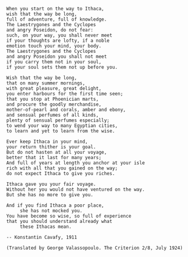     When you start on the way to Ithaca,
    wish that the way be long,
    full of adventure, full of knowledge.
    The Laestrygones and the Cyclopes
    and angry Poseidon, do not fear:
    such, on your way, you shall never meet
    if your thoughts are lofty, if a noble
    emotion touch your mind, your body.
    The Laestrygones and the Cyclopes
    and angry Poseidon you shall not meet
    if you carry them not in your soul,
    if your soul sets them not up before you.

    Wish that the way be long,
    that on many summer mornings,
    with great pleasure, great delight,
    you enter harbours for the first time seen;
    that you stop at Phoenician marts,
    and procure the goodly merchandise,
    mother-of-pearl and corals, amber and ebony,
    and sensual perfumes of all kinds,
    plenty of sensual perfumes especially;
    to wend your way to many Egyptian cities,
    to learn and yet to learn from the wise.

    Ever keep Ithaca in your mind,
    your return thither is your goal.
    But do not hasten at all your voyage,
    better that it last for many years;
    And full of years at length you anchor at your isle
    rich with all that you gained on the way;
    do not expect Ithaca to give you riches.

    Ithaca gave you your fair voyage.
    Without her you would not have ventured on the way.
    But she has no more to give you.

    And if you find Ithaca a poor place,
         she has not mocked you.
    You have become so wise, so full of experience
    that you should understand already what
         these Ithacas mean.

    -- Konstantin Cavafy, 1911

    (Translated by George Valassopoulo. The Criterion 2/8, July 1924)
